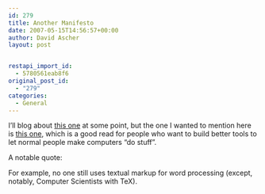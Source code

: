 ```yaml
---
id: 279
title: Another Manifesto
date: 2007-05-15T14:56:57+00:00
author: David Ascher
layout: post


restapi_import_id:
  - 5780561eab8f6
original_post_id:
  - "279"
categories:
  - General
---
```

I&#8217;ll blog about [this one](http://weblogs.mozillazine.org/mitchell/archives/2007/02/the_mozilla_manifesto_introduc.html) at some point, but the one I wanted to mention here is [this one](http://alarmingdevelopment.org/index.php?p=5), which is a good read for people who want to build better tools to let normal people make computers &#8220;do stuff&#8221;.

A notable quote:

For example, no one still uses textual markup for word processing (except, notably, Computer Scientists with TeX).